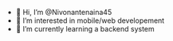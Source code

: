 - 👋 Hi, I’m @Nivonantenaina45
- 👀 I’m interested in mobile/web developement 
- 🌱 I’m currently learning a backend system



<!---
Nivonantenaina45/Nivonantenaina45 is a ✨ special ✨ repository because its `README.md` (this file) appears on your GitHub profile.
You can click the Preview link to take a look at your changes.
--->
